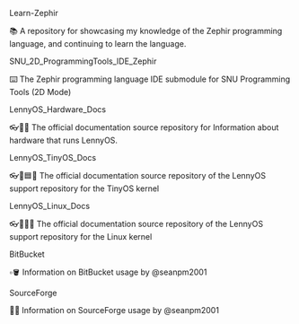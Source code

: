 
Learn-Zephir

📚️ A repository for showcasing my knowledge of the Zephir programming language, and continuing to learn the language. 

SNU_2D_ProgrammingTools_IDE_Zephir

⌨️ The Zephir programming language IDE submodule for SNU Programming Tools (2D Mode)

LennyOS_Hardware_Docs

👓️🧰️📖️ The official documentation source repository for Information about hardware that runs LennyOS. 

LennyOS_TinyOS_Docs

👓️🔵️🟦️📖️ The official documentation source repository of the LennyOS support repository for the TinyOS kernel 

LennyOS_Linux_Docs

👓️🔵️🐧️📖️ The official documentation source repository of the LennyOS support repository for the Linux kernel 

BitBucket

▫️🪣️ Information on BitBucket usage by @seanpm2001

SourceForge

🔨️🔲️ Information on SourceForge usage by @seanpm2001

